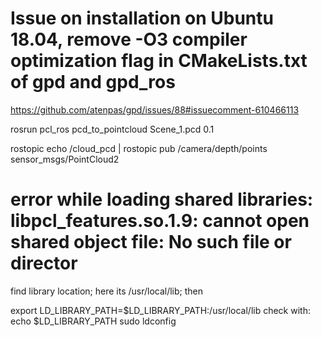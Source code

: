 # Issue on installation on Ubuntu 18.04, remove -O3 compiler optimization flag in CMakeLists.txt of gpd and gpd_ros 
https://github.com/atenpas/gpd/issues/88#issuecomment-610466113

rosrun pcl_ros pcd_to_pointcloud Scene_1.pcd 0.1

rostopic echo /cloud_pcd | rostopic pub /camera/depth/points sensor_msgs/PointCloud2

# error while loading shared libraries: libpcl_features.so.1.9: cannot open shared object file: No such file or director
find library location; here its /usr/local/lib; then

export LD_LIBRARY_PATH=$LD_LIBRARY_PATH:/usr/local/lib
check with: echo $LD_LIBRARY_PATH
sudo ldconfig